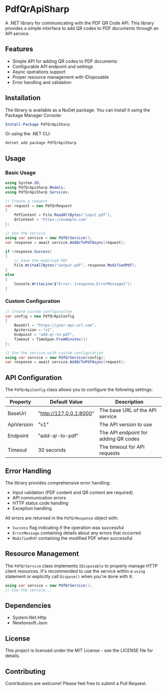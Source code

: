 # PdfQrApiSharp

A .NET library for communicating with the PDF QR Code API. This library provides a simple interface to add QR codes to PDF documents through an API service.

## Features

- Simple API for adding QR codes to PDF documents
- Configurable API endpoint and settings
- Async operations support
- Proper resource management with IDisposable
- Error handling and validation

## Installation

The library is available as a NuGet package. You can install it using the Package Manager Console:

```powershell
Install-Package PdfQrApiSharp
```

Or using the .NET CLI:

```bash
dotnet add package PdfQrApiSharp
```

## Usage

### Basic Usage

```csharp
using System.IO;
using PdfQrApiSharp.Models;
using PdfQrApiSharp.Services;

// Create a request
var request = new PdfQrRequest
{
    PdfContent = File.ReadAllBytes("input.pdf"),
    QrContent = "https://example.com"
};

// Use the service
using var service = new PdfQrService();
var response = await service.AddQrToPdfAsync(request);

if (response.Success)
{
    // Save the modified PDF
    File.WriteAllBytes("output.pdf", response.ModifiedPdf);
}
else
{
    Console.WriteLine($"Error: {response.ErrorMessage}");
}
```

### Custom Configuration

```csharp
// Create custom configuration
var config = new PdfQrApiConfig
{
    BaseUrl = "https://your-api-url.com",
    ApiVersion = "v1",
    Endpoint = "add-qr-to-pdf",
    Timeout = TimeSpan.FromMinutes(1)
};

// Use the service with custom configuration
using var service = new PdfQrService(config);
var response = await service.AddQrToPdfAsync(request);
```

## API Configuration

The `PdfQrApiConfig` class allows you to configure the following settings:

| Property | Default Value | Description |
|----------|---------------|-------------|
| BaseUrl | "http://127.0.0.1:8000" | The base URL of the API service |
| ApiVersion | "v1" | The API version to use |
| Endpoint | "add-qr-to-pdf" | The API endpoint for adding QR codes |
| Timeout | 30 seconds | The timeout for API requests |

## Error Handling

The library provides comprehensive error handling:

- Input validation (PDF content and QR content are required)
- API communication errors
- HTTP status code handling
- Exception handling

All errors are returned in the `PdfQrResponse` object with:
- `Success` flag indicating if the operation was successful
- `ErrorMessage` containing details about any errors that occurred
- `ModifiedPdf` containing the modified PDF when successful

## Resource Management

The `PdfQrService` class implements `IDisposable` to properly manage HTTP client resources. It's recommended to use the service within a `using` statement or explicitly call `Dispose()` when you're done with it:

```csharp
using var service = new PdfQrService();
// Use the service...
```

## Dependencies

- System.Net.Http
- Newtonsoft.Json

## License

This project is licensed under the MIT License - see the LICENSE file for details.

## Contributing

Contributions are welcome! Please feel free to submit a Pull Request. 